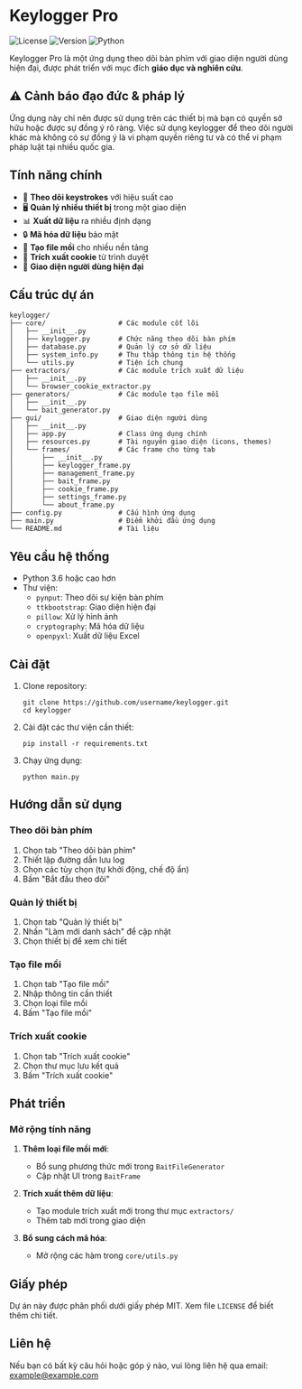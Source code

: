 # Keylogger Pro

![License](https://img.shields.io/badge/license-MIT-blue.svg)
![Version](https://img.shields.io/badge/version-1.0.0-green.svg)
![Python](https://img.shields.io/badge/python-3.6%2B-blue.svg)

Keylogger Pro là một ứng dụng theo dõi bàn phím với giao diện người dùng hiện đại, được phát triển với mục đích **giáo dục và nghiên cứu**.

## ⚠️ Cảnh báo đạo đức & pháp lý

Ứng dụng này chỉ nên được sử dụng trên các thiết bị mà bạn có quyền sở hữu hoặc được sự đồng ý rõ ràng. Việc sử dụng keylogger để theo dõi người khác mà không có sự đồng ý là vi phạm quyền riêng tư và có thể vi phạm pháp luật tại nhiều quốc gia.

## Tính năng chính

- 🔑 **Theo dõi keystrokes** với hiệu suất cao
- 🖥️ **Quản lý nhiều thiết bị** trong một giao diện
- 📊 **Xuất dữ liệu** ra nhiều định dạng
- 🔒 **Mã hóa dữ liệu** bảo mật
- 📁 **Tạo file mồi** cho nhiều nền tảng
- 🍪 **Trích xuất cookie** từ trình duyệt
- 🎨 **Giao diện người dùng hiện đại**

## Cấu trúc dự án

```
keylogger/
├── core/                  # Các module cốt lõi
│   ├── __init__.py
│   ├── keylogger.py       # Chức năng theo dõi bàn phím
│   ├── database.py        # Quản lý cơ sở dữ liệu
│   ├── system_info.py     # Thu thập thông tin hệ thống
│   └── utils.py           # Tiện ích chung
├── extractors/            # Các module trích xuất dữ liệu
│   ├── __init__.py
│   └── browser_cookie_extractor.py
├── generators/            # Các module tạo file mồi
│   ├── __init__.py
│   └── bait_generator.py
├── gui/                   # Giao diện người dùng
│   ├── __init__.py
│   ├── app.py             # Class ứng dụng chính
│   ├── resources.py       # Tài nguyên giao diện (icons, themes)
│   └── frames/            # Các frame cho từng tab
│       ├── __init__.py
│       ├── keylogger_frame.py
│       ├── management_frame.py
│       ├── bait_frame.py
│       ├── cookie_frame.py
│       ├── settings_frame.py
│       └── about_frame.py
├── config.py              # Cấu hình ứng dụng
├── main.py                # Điểm khởi đầu ứng dụng
└── README.md              # Tài liệu
```

## Yêu cầu hệ thống

- Python 3.6 hoặc cao hơn
- Thư viện:
  - `pynput`: Theo dõi sự kiện bàn phím
  - `ttkbootstrap`: Giao diện hiện đại
  - `pillow`: Xử lý hình ảnh
  - `cryptography`: Mã hóa dữ liệu
  - `openpyxl`: Xuất dữ liệu Excel

## Cài đặt

1. Clone repository:
   ```
   git clone https://github.com/username/keylogger.git
   cd keylogger
   ```

2. Cài đặt các thư viện cần thiết:
   ```
   pip install -r requirements.txt
   ```

3. Chạy ứng dụng:
   ```
   python main.py
   ```

## Hướng dẫn sử dụng

### Theo dõi bàn phím

1. Chọn tab "Theo dõi bàn phím"
2. Thiết lập đường dẫn lưu log
3. Chọn các tùy chọn (tự khởi động, chế độ ẩn)
4. Bấm "Bắt đầu theo dõi"

### Quản lý thiết bị

1. Chọn tab "Quản lý thiết bị"
2. Nhấn "Làm mới danh sách" để cập nhật
3. Chọn thiết bị để xem chi tiết

### Tạo file mồi

1. Chọn tab "Tạo file mồi"
2. Nhập thông tin cần thiết
3. Chọn loại file mồi
4. Bấm "Tạo file mồi"

### Trích xuất cookie

1. Chọn tab "Trích xuất cookie"
2. Chọn thư mục lưu kết quả
3. Bấm "Trích xuất cookie"

## Phát triển

### Mở rộng tính năng

1. **Thêm loại file mồi mới**:
   - Bổ sung phương thức mới trong `BaitFileGenerator`
   - Cập nhật UI trong `BaitFrame`

2. **Trích xuất thêm dữ liệu**:
   - Tạo module trích xuất mới trong thư mục `extractors/`
   - Thêm tab mới trong giao diện

3. **Bổ sung cách mã hóa**:
   - Mở rộng các hàm trong `core/utils.py`

## Giấy phép

Dự án này được phân phối dưới giấy phép MIT. Xem file `LICENSE` để biết thêm chi tiết.

## Liên hệ

Nếu bạn có bất kỳ câu hỏi hoặc góp ý nào, vui lòng liên hệ qua email: example@example.com